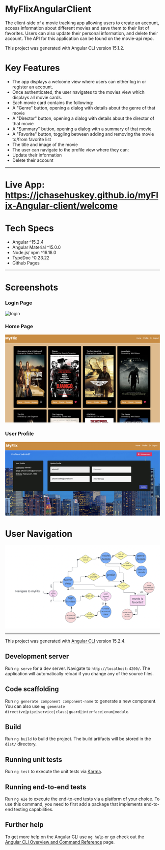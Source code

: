 # MyFlixAngularClient

The client-side of a movie tracking app allowing users to create an account, access information about different movies and save them to their list of favorites. Users can also update their personal information, and delete their account. The API for this application can be found on the movie-api repo.

This project was generated with Angular CLI version 15.1.2.

# Key Features
* The app displays a welcome view where users can either log in or register an account.
* Once authenticated, the user navigates to the movies view which displays all movie cards.
* Each movie card contains the following:
* A "Genre" button, opening a dialog with details about the genre of that movie
* A "Director" button, opening a dialog with details about the director of that movie
* A "Summary" button, opening a dialog with a summary of that movie
* A "Favorite" button, toggling between adding and removing the movie to/from favorite list
* The title and image of the movie
* The user can navigate to the profile view where they can:
* Update their information
* Delete their account


---

# Live App: https://jchasehuskey.github.io/myFlix-Angular-client/welcome

# Tech Specs

* Angular ^15.2.4
* Angular Material ^15.0.0
* Node.js/ npm ^16.18.0
* TypeDoc ^0.23.22
* Github Pages



---

# Screenshots

### Login Page

![login](src/assets/login.png)

### Home Page

![home](src/assets/home.png)

### User Profile

![user](src/assets/user.png)

# User Navigation

![navigation](src/assets/navigation.png)

---



This project was generated with [Angular CLI](https://github.com/angular/angular-cli) version 15.2.4.

## Development server

Run `ng serve` for a dev server. Navigate to `http://localhost:4200/`. The application will automatically reload if you change any of the source files.

## Code scaffolding

Run `ng generate component component-name` to generate a new component. You can also use `ng generate directive|pipe|service|class|guard|interface|enum|module`.

## Build

Run `ng build` to build the project. The build artifacts will be stored in the `dist/` directory.

## Running unit tests

Run `ng test` to execute the unit tests via [Karma](https://karma-runner.github.io).

## Running end-to-end tests

Run `ng e2e` to execute the end-to-end tests via a platform of your choice. To use this command, you need to first add a package that implements end-to-end testing capabilities.

## Further help

To get more help on the Angular CLI use `ng help` or go check out the [Angular CLI Overview and Command Reference](https://angular.io/cli) page.
